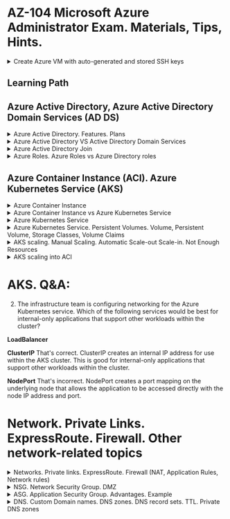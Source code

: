 # AZ-104 Microsoft Azure Administrator Exam. Materials, Tips, Hints.

<details>
<summary>Create Azure VM with auto-generated and stored SSH keys</summary>

> az vm create \
    --resource-group YOUR_RESOURCE_GROUP \
    --name SampleVM2 \
    --image UbuntuLTS \
    --admin-username azureuser \
    --generate-ssh-keys \

</details>  
  
## Learning Path

## Azure Active Directory, Azure Active Directory Domain Services (AD DS)

<details>
<summary>Azure Active Directory. Features. Plans</summary>

![image](https://user-images.githubusercontent.com/4239376/187085417-662708e0-87eb-445c-b6d0-aaea1e0fdc98.png)

</details>

<details>
<summary>Azure Active Directory VS Active Directory Domain Services</summary>

![image](https://user-images.githubusercontent.com/4239376/187085204-f65f3882-d2c3-4369-ab04-b8fbf65cb190.png)

Azure Active Directory is different
* Although Azure AD has many similarities to AD DS, there are also many differences. It is important to realize that using Azure AD is different from deploying an Active Directory domain controller on an Azure virtual machine and adding it to your on-premises domain. Here are some characteristics of Azure AD that make it different.

1. Identity solution. Azure AD is primarily an identity solution, and it is designed for Internet-based applications by using HTTP and HTTPS communications.
REST API Querying. Because Azure AD is HTTP/HTTPS based, it cannot be queried through LDAP. Instead, Azure AD uses the REST API over HTTP and HTTPS.
2. Communication Protocols. Because Azure AD is HTTP/HTTPS based, it does not use Kerberos authentication. Instead, it uses HTTP and HTTPS protocols such as SAML, WS-Federation, and OpenID Connect for authentication (and OAuth for authorization).
3. Federation Services. Azure AD includes federation services, and many third-party services (such as Facebook).
4. Flat structure. Azure AD users and groups are created in a flat structure, and there are no Organizational Units (OUs) or Group Policy Objects (GPOs).
</details>

<details>
<summary>Azure Active Directory Join</summary>

  Azure AD Join is designed to provide access to organizational apps and resources and to simplify Windows deployments of work-owned devices. AD Join has these benefits.  
  Azure Active Directory (Azure AD) enables single sign-on to devices, apps, and services from anywhere. IT administrators must ensure corporate assets are protected and that devices meet standards for security and compliance.  
  ![image](https://user-images.githubusercontent.com/4239376/187085477-db312954-4af1-49b3-877c-ea64fa03f245.png)

  ### Azure AD Join benefits:
* Single-Sign-On (SSO) to your Azure-managed SaaS apps and services. Your users won't have additional authentication prompts when accessing work resources. The SSO functionality is available even when users are not connected to the domain network.
* Enterprise state roaming of user settings across joined devices. With Windows 10, users gain the ability to securely synchronize their user settings and application settings data to the cloud. This reduces the time to configure a new device.
* Access to Microsoft Store for Business using an Azure AD account. Your users can choose from an inventory of applications pre-selected by the organization.
* Windows Hello support for secure and convenient access to work resources.
* Restriction of access to apps from only devices that meet compliance policy.
* Seamless access to on-premise resources when the device has line of sight to the on-premises domain controller.

  ### Connection options:
* Registering a device to Azure AD enables you to manage a device’s identity. Azure AD device registration provides the device with an identity that is used to authenticate the device when a user signs-in to Azure AD. You can use the identity to enable or disable a device.
* Joining a device is an extension to registering a device. Joining provides the benefits of registering and changes the local state of a device. Changing the local state enables your users to sign-in to a device using an organizational work or school account instead of a personal account.
  
</details>

<details>
<summary>Azure Roles. Azure Roles vs Azure Directory roles</summary>

![image](https://user-images.githubusercontent.com/4239376/187094387-e7732727-4847-419a-a3f9-af31cefd071a.png)
![image](https://user-images.githubusercontent.com/4239376/187094390-944ae973-6a22-4828-904d-a9cee7afc8a8.png)
1. Actions
2. NoActions
3. DataActions

* Classic subscription administrator roles
* Azure role-based access control (RBAC) roles
* Azure Active Directory (Azure AD) administrator roles

![image](https://user-images.githubusercontent.com/4239376/187094377-029444cf-0bf9-4ae6-88cd-e906a6c11db9.png)

### The following diagram illustrates how Azure AD Admin roles are different from Azure RBAC roles. 
Azure AD Admin roles are used to manage resources in Azure AD, such as users, groups, and domains. Azure RBAC roles provide more fine-grained access management to Azure resources.

![image](https://user-images.githubusercontent.com/4239376/187094494-02376152-8d06-41ad-87e6-c6ebba533793.png)

</details>

## Azure Container Instance (ACI). Azure Kubernetes Service (AKS)

<details>
<summary>Azure Container Instance</summary>

### Intro:
The top-level resource in Azure Container Instances is the container group. A container group is a collection of containers that get scheduled on the same host machine. The containers in a container group share a lifecycle, resources, local network, and storage volumes. It's similar in concept to a pod in Kubernetes.

![image](https://user-images.githubusercontent.com/4239376/188326890-ee3cf8a5-cb0e-44ff-a508-7b4ddb002994.png)
![image](https://user-images.githubusercontent.com/4239376/188326898-b7259ee3-83e1-4db8-983f-cbb2c3b77b92.png)

### An example container group:
* Is scheduled on a single host machine.
* Is assigned a DNS name label.
* Exposes a single public IP address, with one exposed port.
* Consists of two containers. One container listens on port 80, while the other listens on port 1433.
* Includes two Azure file shares as volume mounts, and each container mounts one of the shares locally.

### Resource allocation
Azure Container Instances allocates resources such as CPUs, memory, and optionally GPUs to a multi-container group by adding the resource requests of the instances in the group. Taking CPU resources as an example, if you create a container group with two container instances, each requesting one CPU, then the container group is allocated 2 CPUs.

### Common scenarios
* Multi-container groups are useful in cases where you want to divide a single functional task into a small number of container images. These images can then be delivered by different teams and have separate resource requirements. Example usage could include:

* A container serving a web application and a container pulling the latest content from source control.
* An application container and a logging container. The logging container collects the logs and metrics output by the main application and writes them to long-term storage.
* An application container and a monitoring container. The monitoring container periodically makes a request to the application to ensure that it's running and responding correctly, and raises an alert if it's not.
* A front-end container and a back-end container. The front end might serve a web application, with the back end running a service to retrieve data.

</details>

<details>
<summary>Azure Container Instance vs Azure Kubernetes Service</summary>

ACI is easier, lightweight solution to run your containerized instances. AKS is more about handling complex scenarios when you need to manage a series of pods, containers in them and so on.

</details>

<details>
<summary>Azure Kubernetes Service</summary>

## The standard container management runtime focuses on managing individual containers. If you want to scale a complex system with multiple containers working together, this scenario becomes challenging. To make the management process easier, it's common to use a container management platform, such as Kubernetes.
  
![image](https://user-images.githubusercontent.com/4239376/188499804-71c3d4d6-81de-481d-97fc-9764aef4d2a3.png)
  
* Pools are groups of nodes with identical configurations.

* Nodes are individual virtual machines running containerized applications.

* Pods are a single instance of an application. A pod can contain multiple containers.

* Container is a lightweight and portable executable image that contains software and all of its dependencies.

* Deployment has one or more identical pods managed by Kubernetes.

* Manifest is the YAML file describing a deployment.

## Kubernetes Cluster
  
![image](https://user-images.githubusercontent.com/4239376/188499954-766b2e58-98dd-4a8f-b58c-97f8b9f07bc4.png)

### A Kubernetes cluster is divided into two components:

Azure-managed nodes, which provide the core Kubernetes services and orchestration of application workloads.
Customer-managed nodes that run your application workloads.
  
### Azure-managed node

When you create an AKS cluster, a cluster node is automatically created and configured. This node is provided as a managed Azure resource abstracted from the user. You pay only for running agent nodes
  
### Nodes and node pools
To run your applications and supporting services, you need a Kubernetes node. An AKS cluster contains one or more nodes (Azure Virtual Machines) that run the Kubernetes node components and the container runtime.
  
* The kubelet is the Kubernetes agent that processes the orchestration requests from the Azure-managed node, and scheduling of running the requested containers. 
* Virtual networking is handled by the kube-proxy on each node. The proxy routes network traffic and manages IP addressing for services and pods.
* The container runtime is the component that allows containerized applications to run and interact with additional resources such as the virtual network and storage. AKS clusters using Kubernetes version 1.19 node pools and greater use containerd as its container runtime. AKS clusters using Kubernetes prior to v1.19 for node pools use Moby (upstream docker) as its container runtime.
  
Nodes of the same configuration are grouped together into node pools. A Kubernetes cluster contains one or more node pools. The initial number of nodes and size are defined when you create an AKS cluster, which creates a default node pool. This default node pool in AKS contains the underlying VMs that run your agent nodes.

### Ingress Controller
  In Kubernetes, Services logically group pods to allow for direct access via an IP address or DNS name and on a specific port. You can also distribute traffic using a load balancer. More complex routing of application traffic can also be achieved with Ingress Controllers. Security and filtering of the network traffic for pods is possible with Kubernetes network policies.
  
### Pods
Kubernetes uses pods to run an instance of your application. A pod represents a single instance of your application. Pods typically have a 1:1 mapping with a container, although there are advanced scenarios where a pod might contain multiple containers. These multi-container pods are scheduled together on the same node, and allow containers to share related resources.
  
</details>

<details>
<summary>Azure Kubernetes Service. Persistent Volumes. Volume, Persistent Volume, Storage Classes, Volume Claims</summary>
  
![image](https://user-images.githubusercontent.com/4239376/188500754-d6adcacf-d378-4f7b-875c-f2758d999d3e.png)  
## Applications that run in Azure Kubernetes Service (AKS) may need to store and retrieve data. 
  
  For some application workloads, this data storage can use local, fast storage on the node that is no longer needed when the pods are deleted. Other application workloads may require storage that persists on more regular data volumes within the Azure platform. Multiple pods may need to share the same data volumes, or reattach data volumes if the pod is rescheduled on a different node. Finally, you may need to inject sensitive data or application configuration information into pods.
  
* Volumes
* Persistent volumes
* Storage classes
* Persistent volume claims
  
### Volumes
Applications often need to be able to store and retrieve data. As Kubernetes typically treats individual pods as ephemeral, disposable resources, different approaches are available for applications use and persist data as necessary. A volume represents a way to store, retrieve, and persist data across pods and through the application lifecycle.  
  
Traditional volumes to store and retrieve data are created as Kubernetes resources backed by Azure Storage. You can manually create these data volumes to be assigned to pods directly, or have Kubernetes automatically create them. These data volumes can use Azure Disks or Azure Files:  
  
* Azure Disks can be used to create a Kubernetes DataDisk resource. Disks can use Azure Premium storage, backed by high-performance SSDs, or Azure Standard storage, backed by regular HDDs. For most production and development workloads, use Premium storage. Azure Disks are mounted as ReadWriteOnce, so are only available to a single node. For storage volumes that can be accessed by multiple nodes simultaneously, use Azure Files.
* Azure Files can be used to mount an SMB 3.0 share backed by an Azure Storage account to pods. Files let you share data across multiple nodes and pods. Files can use Azure Standard storage backed by regular HDDs, or Azure Premium storage, backed by high-performance SSDs.
 
### Persistent volumes
Volumes are defined and created as part of the pod lifecycle only exist until the pod is deleted. Pods often expect their storage to remain if a pod is rescheduled on a different host during a maintenance event, especially in StatefulSets. A persistent volume (PV) is a storage resource created and managed by the Kubernetes API that can exist beyond the lifetime of an individual pod.  
  
Azure Disks or Files are used to provide the PersistentVolume. As noted in the previous section on Volumes, the choice of Disks or Files is often determined by the need for concurrent access to the data or the performance tier.  
  
A PersistentVolume can be statically created by a cluster administrator, or dynamically created by the Kubernetes API server. If a pod is scheduled and requests storage that is not currently available, Kubernetes can create the underlying Azure Disk or Files storage and attach it to the pod. Dynamic provisioning uses a StorageClass to identify what type of Azure storage needs to be created.  
   
### Storage classes
To define different tiers of storage, such as Premium and Standard, you can create a StorageClass. The StorageClass also defines the reclaimPolicy. This reclaimPolicy controls the behavior of the underlying Azure storage resource when the pod is deleted and the persistent volume may no longer be required. The underlying storage resource can be deleted, or retained for use with a future pod.
  
**In AKS, four initial StorageClasses are created for cluster using the in-tree storage plugins:**

* default - Uses Azure StandardSSD storage to create a Managed Disk. The reclaim policy ensures that the underlying Azure Disk is deleted when the persistent volume that used it is deleted.
* managed-premium - Uses Azure Premium storage to create a Managed Disk. The reclaim policy again ensures that the underlying Azure Disk is deleted when the persistent volume that used it is deleted.
* azurefile - Uses Azure Standard storage to create an Azure File Share. The reclaim policy ensures that the underlying Azure File Share is deleted when the persistent volume that used it is deleted.
* azurefile-premium - Uses Azure Premium storage to create an Azure File Share. The reclaim policy ensures that the underlying Azure File Share is deleted when the persistent volume that used it is deleted.
  
  If no StorageClass is specified for a persistent volume, the default StorageClass is used. Take care when requesting persistent volumes so that they use the appropriate storage you need. You can create a StorageClass for additional needs using kubectl.
  
### Persistent volume claims
A PersistentVolumeClaim requests either Disk or File storage of a particular StorageClass, access mode, and size. The Kubernetes API server can dynamically provision the underlying storage resource in Azure if there is no existing resource to fulfill the claim based on the defined StorageClass. The pod definition includes the volume mount once the volume has been connected to the pod.

**A PersistentVolume is bound to a PersistentVolumeClaim once an available storage resource has been assigned to the pod requesting it. There is a 1:1 mapping of persistent volumes to claims.**
  
</details> 

<details>
<summary>AKS scaling. Manual Scaling. Automatic Scale-out Scale-in. Not Enough Resources</summary>

  ![image](https://user-images.githubusercontent.com/4239376/188501775-da85b625-2e80-42cc-91f8-7ebeb8959850.png)

## As you run applications in Azure Kubernetes Service (AKS), you may need to increase or decrease the amount of compute resources. 
As the number of application instances you need change, the number of underlying Kubernetes nodes may also need to change.
  
  
### Manually scale pods or nodes
  You can manually scale replicas (pods) and nodes to test how your application responds to a change in available resources and state. Manually scaling resources also lets you define a set amount of resources to use to maintain a fixed cost, such as the number of nodes. To manually scale, you define the replica or node count, and the Kubernetes API schedules creating new pods or draining nodes.
  
### Horizontal pod autoscaler (checks the Metrics API every 30 seconds)
  Kubernetes uses the horizontal pod autoscaler (HPA) to monitor the resource demand and automatically scale the number of replicas. By default, the horizontal pod autoscaler checks the Metrics API every 30 seconds for any required changes in replica count. When changes are required, the number of replicas is increased or decreased accordingly. Horizontal pod autoscaler works with AKS clusters that have deployed the Metrics Server for Kubernetes 1.8+.

  When you configure the horizontal pod autoscaler for a given deployment, you define the minimum and maximum number of replicas that can run. You also define the metric to monitor and base any scaling decisions on, such as CPU usage.
  
### Cooldown of scaling events
  As the horizontal pod autoscaler checks the Metrics API every 30 seconds, previous scale events may not have successfully completed before another check is made. This behavior could cause the horizontal pod autoscaler to change the number of replicas before the previous scale event has been able to receive application workload and the resource demands to adjust accordingly.

  To minimize these race events, cooldown or delay values can be set. These values define how long the horizontal pod autoscaler must wait after a scale event before another scale event can be triggered. This behavior allows the new replica count to take effect and the Metrics API reflect the distributed workload. By default, the delay on scale up events is 3 minutes, and the delay on scale down events is 5 minutes.
  
  You may need to tune these cooldown values. The default cooldown values may give the impression that the horizontal pod autoscaler isn't scaling the replica count quickly enough. For example, to more quickly increase the number of replicas in use, reduce the --horizontal-pod-autoscaler-upscale-delay when you create your horizontal pod autoscaler definitions using kubectl.
  
### Cluster autoscaler
To respond to changing pod demands, Kubernetes has a cluster autoscaler that adjusts the number of nodes based on the requested compute resources in the node pool. By default, the cluster autoscaler checks the API server every 10 seconds for any required changes in node count. If the cluster autoscale determines that a change is required, the number of nodes in your AKS cluster is increased or decreased accordingly. The cluster autoscaler works with RBAC-enabled AKS clusters that run Kubernetes 1.10.x or higher.

Cluster autoscaler is typically used alongside the horizontal pod autoscaler. When combined, the horizontal pod autoscaler increases or decreases the number of pods based on application demand, and the cluster autoscaler adjusts the number of nodes as needed to run those additional pods accordingly.
  
### Scale out events (IF NOT ENOUGH NODE RESOURCES)
If a node does not have sufficient compute resources to run a requested pod, that pod cannot progress through the scheduling process. The pod cannot start unless other compute resources are available within the node pool.
  
  When the cluster autoscaler notices pods that cannot be scheduled due to node pool resource constraints, the number of nodes within the node pool is increased to provide the extra compute resources. When those additional nodes are successfully deployed and available for use within the node pool, the pods are then scheduled to run on them.
  
* If your application needs to scale rapidly, some pods may remain in a state waiting to be scheduled until the new nodes deployed by the cluster autoscaler can accept the scheduled pods. For applications that have high burst demands, you can scale with virtual nodes and Azure Container Instances.
  
### Scale in events
The cluster autoscaler also monitors the pod scheduling status for nodes that have not recently received new scheduling requests. This scenario indicates that the node pool has more compute resources than are required, and that the number of nodes can be decreased.

A node that passes a threshold for no longer being needed for 10 minutes by default is scheduled for deletion. When this situation occurs, pods are scheduled to run on other nodes within the node pool, and the cluster autoscaler decreases the number of nodes.
  
</details>

<details>
<summary>AKS scaling into ACI</summary>
  
  ![image](https://user-images.githubusercontent.com/4239376/188502805-09e66102-c7ab-49e8-9e4d-a708d2cf8561.png)

  To rapidly scale your AKS cluster, you can integrate with Azure Container Instances (ACI). Kubernetes has built-in components to scale the replica and node count. However, if your application needs to rapidly scale, the horizontal pod autoscaler may schedule more pods than can be provided by the existing compute resources in the node pool. If configured, this scenario would then trigger the cluster autoscaler to deploy additional nodes in the node pool. It may take a few minutes for those nodes to successfully provision.

* ACI lets you quickly deploy container instances without more infrastructure overhead. When you connect with AKS, ACI becomes a secured, logical extension of your AKS cluster. The Virtual Kubelet component is installed in your AKS cluster that presents ACI as a virtual Kubernetes node. Kubernetes can then schedule pods that run as ACI instances through virtual nodes, not as pods on VM nodes directly in your AKS cluster.
  
</details>

# AKS. Q&A:
2. The infrastructure team is configuring networking for the Azure Kubernetes service. Which of the following services would be best for internal-only applications that support other workloads within the cluster?

**LoadBalancer**

**ClusterIP**
That's correct. ClusterIP creates an internal IP address for use within the AKS cluster. This is good for internal-only applications that support other workloads within the cluster.

**NodePort**
That's incorrect. NodePort creates a port mapping on the underlying node that allows the application to be accessed directly with the node IP address and port.

# Network. Private Links. ExpressRoute. Firewall. Other network-related topics

<details>
<summary>Networks. Private links. ExpressRoute. Firewall (NAT, Application Rules, Network rules)</summary>
  Private links - could organize access between your private network and Azure resource.  Could be created once network created.  
  ExpressRoute - Azure - on-premise connection. 
  
## Firewall
    
![image](https://user-images.githubusercontent.com/4239376/188989290-6bde02fd-2cb8-47e3-91db-11670291e7f3.png)
    
### Topology
  It's recommended to use a hub-spoke network topology when deploying a firewall.

![image](https://user-images.githubusercontent.com/4239376/188988384-1b7a72b7-c469-49fd-b862-272adc8c22fa.png)
    
* The hub is a virtual network in Azure that acts as a central point of connectivity to your on-premises network.
* The spokes are virtual networks that peer with the hub, and can be used to isolate workloads.
* Traffic flows between the on-premises datacenter and the hub through an ExpressRoute or VPN gateway connection.

## Azure Firewall Features
    * Built-in high availability.  load balancers aren't required.
    * Availability Zones. Azure Firewall can be configured during deployment to span multiple Availability Zones for increased availability.
    * Network traffic filtering rules. You can centrally create allow or deny network filtering rules by source and destination IP address, port, and protocol. 
    * Threat intelligence. to alert and deny traffic from/to known malicious IP addresses and domains. The IP addresses and domains are sourced from the Microsoft Threat Intelligence feed.
    * Azure Monitor - built-in

## Azure Firewall combinations
    
![image](https://user-images.githubusercontent.com/4239376/188989451-ea20e496-b26c-472c-bd09-5dfd4fb32b97.png)

* Could be combines with Bastion (RDP\SSH traffic protection to your VMs)
* Could work together with VPN Gateway (Entry point from on-premise DC)

## Azure Firewall rules

![image](https://user-images.githubusercontent.com/4239376/188990044-04cca4c2-5ecb-4cf2-914d-8aa03fd86f01.png)

</details>  

<details>
<summary>NSG. Network Security Group. DMZ</summary>

## NSG

You can limit network traffic to resources in a virtual network using a network security group (NSG). A network security group contains a list of security rules that allow or deny inbound or outbound network traffic. An NSG can be associated to a subnet or a network interface. A network security group can be associated multiple times.

There are three default inbound security rules.  

![image](https://user-images.githubusercontent.com/4239376/189196019-03aa54d1-7b1b-4583-85ce-72aa6c41add2.png)

There are three default outbound security rules.  

![image](https://user-images.githubusercontent.com/4239376/189196054-42265689-d63b-41bd-8b54-234c4478e3e1.png)

You can add more rules by specifying:

* Name
* Priority
* Port
* Protocol (Any, TCP, UDP)
*Source (Any, IP Addresses, Service tag)
* Destination (Any, IP Addresses, Virtual Network)
* Action (Allow or Deny)

## Example:

![image](https://user-images.githubusercontent.com/4239376/189196512-62f8f17f-c23f-471a-9547-1ceaa11fe995.png)

In the above example, if there was incoming traffic on port 80, you would need to have the NSG at the subnet level ALLOW port 80. You would also need another N S G with an ALLOW rule on port 80 at the NIC level.

</details>

<details>
<summary>ASG. Application Security Group. Advantages. Example</summary>

## ASG

Application Security Groups (ASGs) ) logically group virtual machines by workload and define network security rules based on those groups. ASGs work in the same way as NSGs but provide an application-centric way of looking at your infrastructure.

## Example: 

![image](https://user-images.githubusercontent.com/4239376/189197524-fb66aa41-5de5-4332-990b-007f954edcf8.png)

* Let’s consider a usage case for an online retailer. In this scenario, it's important to control the network traffic to the application virtual machines. Here are the requirements.

* Shoppers access the company’s product catalog hosted on Web Servers. The Web Servers must be accessible from the internet over HTTP port 80 and HTTPS port 443.

* Inventory information is located on Database Servers. The Database Servers must be accessible over port 1433. Only the Web Servers should have access to the Database Servers.

### Answer:

For this scenario, we would:

Create an ASG (WebASG) that groups the Web Servers. Create another ASG (DBASG) that groups the Database Servers. Assign the corresponding server NICs to each ASG.  
Inside the NSG, create following rules:  

* Priority: 100, allow access from the internet to WebASG with port 80 and 443.
* Priority: 110, allow access from WebASG to DBASG with port 1433.
* Priority: 120, deny access from anywhere to DBASG with port 1433.

## ASG Advantages

* The configuration doesn’t require specific IP addresses. It would be difficult to specify IP addresses because of the number of servers and because the IP addresses could change. You also don't need to arrange the servers into a specific subnet.

* This configuration doesn't require multiple rule sets. You don't need to create a separate rule for each VM. You can dynamically apply new rules to ASG. New security rules are automatically applied to all the VMs in the Application Security Group.

* The configuration is easy to maintain and understand since is based on workload usage.


</details>

<details>
<summary>DNS. Custom Domain names. DNS zones. DNS record sets. TTL. Private DNS zones</summary>

When you create an Azure subscription, an Azure AD domain is automatically created. This instance of the domain has an initial domain name in the form domainname.onmicrosoft.com. 
    
## Information about domain names

* You must be a global administrator to perform domain management tasks. The global administrator is the user who created the subscription.  
* Domain names in Azure AD are globally unique. When one Azure AD directory has verified a domain name, other directories can't use that name.  
* Before a custom domain name can be used by Azure AD, the custom domain name must be added to your directory and verified.  

## Domain name verification
    
After adding the custom domain name, you must verify ownership of the domain name. Verification is performed by adding a DNS record. The DNS record can be MX or TXT. Once the DNS record is added, Azure will query the DNS domain for the presence of the record. This could take several minutes or several hours. When Azure verifies the presence of the DNS record, it will then add the domain name to the subscription.
    
## DNS Zones

* A DNS zone hosts the DNS records for a domain. So, to start hosting your domain in Azure DNS, you need to create a DNS zone for that domain name. Each DNS record for your domain is then created inside this DNS zone.
    
* To delegate your domain to Azure DNS, you first need to know the name server names for your zone. Each time a DNS zone is created Azure DNS allocates name servers from a pool. Once the Name Servers are assigned, Azure DNS automatically creates authoritative NS records in your zone.
    
![image](https://user-images.githubusercontent.com/4239376/189201476-c950dec5-ccb9-40ff-ad99-7de85f2bd18e.png)

## Child Domains
    
  If you want to set up a separate child zone, you can delegate a subdomain in Azure DNS. For example, after configuring contoso.com in Azure DNS, you could configure a separate child zone for partners.contoso.com.

  Setting up a subdomain follows the same process as typical delegation. The only difference is that NS records must be created in the parent zone contoso.com in Azure DNS, rather than in the domain registrar.
    
    
## DNS Record Sets
    
It's important to understand the difference between DNS record sets and individual DNS records. A record set is a collection of records in a zone that have the same name and are the same type.
    
![image](https://user-images.githubusercontent.com/4239376/189202149-0d2e01a8-83e3-4796-a28b-564edb83bc2a.png)

* A record set cannot contain two identical records. Empty record sets (with zero records) can be created, but do not appear on the Azure DNS name servers. Record sets of type CNAME can contain one record at most.
    
* The Add record set page will change depending on the type of record you select. For an A record, you will need the TTL (Time to Live) and IP address. The time to live, or TTL, specifies how long each record is cached by clients before being requeried.
    
![image](https://user-images.githubusercontent.com/4239376/189202362-e375ea41-af6f-4115-8089-9a74cb634eaf.png)

## Private DNS zones

When using private DNS zones, you can use your own custom domain names rather than the Azure-provided names. Using custom domain names helps you to tailor your virtual network architecture to best suit your organization's needs. It provides name resolution for virtual machines (VMs) within a virtual network and between virtual networks. Additionally, you can configure zones names with a split-horizon view, which allows a private and a public DNS zone to share the name.
    
![image](https://user-images.githubusercontent.com/4239376/189202579-9440d2a9-a961-4470-b38c-3c0d146277df.png)
    
## Azure private DNS benefits
    
* Removes the need for custom DNS solutions. Previously, many customers created custom DNS solutions to manage DNS zones in their virtual network. You can now perform DNS zone management by using the native Azure infrastructure. This removes the burden of creating and managing custom DNS solutions.
* Use all common DNS records types. Azure DNS supports A, AAAA, CNAME, MX, PTR, SOA, SRV, and TXT records.
* Automatic hostname record management. Along with hosting your custom DNS records, Azure automatically maintains hostname records for the VMs in the specified virtual networks. In this scenario, you can optimize the domain names you use without needing to create custom DNS solutions or modify applications.
* Hostname resolution between virtual networks. Unlike Azure-provided host names, private DNS zones can be shared between virtual networks. This capability simplifies cross-network and service-discovery scenarios, such as virtual network peering.
* Familiar tools and user experience. To reduce the learning curve, this new offering uses well-established Azure DNS tools (PowerShell, Azure Resource Manager templates, and the REST API).
* Split-horizon DNS support. With Azure DNS, you can create zones with the same name that resolve to different answers from within a virtual network and from the public internet. A typical scenario for split-horizon DNS is to provide a dedicated version of a service for use inside your virtual network.
* Available in all Azure regions. The Azure DNS private zones feature is available in all Azure regions in the Azure public cloud.
    
    
### Private DNS. Scenario 1: Name resolution scoped to a single virtual network

![image](https://user-images.githubusercontent.com/4239376/189202934-3b8c5c15-cff8-4302-b6d6-ed74931a6409.png)

  In this scenario, you have a virtual network and resources in Azure, including virtual machines (VMs). You want to resolve the resources from within the virtual network via a specific domain name (DNS zone). You also need the name resolution to be private and not accessible from the internet. Furthermore, for the VMs within the VNET, you need Azure to automatically register them into the DNS zone.

  In the above diagram, VNET1 contains two VMs (VM1 and VM2). Each VM has a private IP address. When you create a Private Zone (contoso.lab) and link it to VNet1, Azure DNS will automatically create two A records in the zone if you enable auto registration in the link configuration. DNS queries from VM1 to resolve VM2.contoso.lab will receive a DNS response that contains the Private IP of VM2. And, a Reverse DNS query (PTR) for the Private IP of VM1 (10.0.0.4) issued from VM2 will receive a DNS response that contains the FQDN of VM1, as expected.
    
### Scenario 2: Name resolution for multiple networks    
    
![image](https://user-images.githubusercontent.com/4239376/189203157-41fb8499-4584-44fb-9227-d9ae421d8e96.png)
    
  Name resolution across multiple virtual networks is probably the most common usage for DNS private zones. The following diagram shows a simple version of this scenario where there are only two virtual networks - VNet1 and VNet2.
    
* VNet1 is designated as a Registration virtual network and VNET2 is designated as a Resolution virtual network.
* The intent is for both virtual networks to share a common zone contoso.lab.
* The Resolution and Registration virtual networks are linked to the zone.
* DNS records for the Registration VNet VMs are automatically created. You can manually add DNS records for VMs in the Resolution virtual network.
    
#### In this configuration:

* DNS queries across the virtual networks are resolved. A DNS query from a VM in the Resolution VNet, for a VM in the Registration VNet, will receive a DNS response containing the Private IP of VM.
* Reverse DNS queries are scoped to the same virtual network. A Reverse DNS (PTR) query from a VM in the Resolution virtual network, for a VM in the Registration VNet, will receive a DNS response containing the NXDOMAIN of the VM. But, a reverse DNS query from a VM in the Resolution VNet, for a VM in the same VNet, will receive the FQDN.
    
# Q & A
    
1. Azure Private DNS allows which of the following?
    
* Lets organizations manage and resolve domain names in a virtual network without adding a custom DNS solution.
Correct. Azure Private DNS manages and resolves domain names in a virtual network without adding a custom DNS solution.

2. Which of the following best summarizes the purpose of Azure DNS?
* Manages and hosts the registered domain and associated records.
Correct. Azure DNS hosts the registered domains. Administrators can control and configure the domain records, like A, CNAME, MX, and set up alias records.

3. What type of DNS record should be created to map one or more IP addresses against a single domain?

* A or AAAA
Correct. The A or AAAA record maps an IP address to a domain. Multiple IP addresses are known as a record set.

</details>


